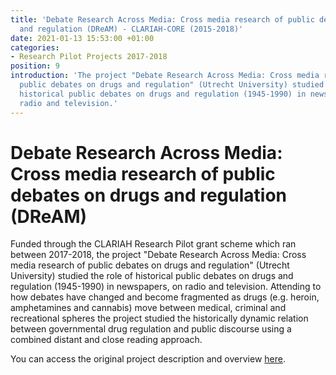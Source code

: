 ```yaml
---
title: 'Debate Research Across Media: Cross media research of public debates on drugs
  and regulation (DReAM) - CLARIAH-CORE (2015-2018)'
date: 2021-01-13 15:53:00 +01:00
categories:
- Research Pilot Projects 2017-2018
position: 9
introduction: 'The project "Debate Research Across Media: Cross media research of
  public debates on drugs and regulation" (Utrecht University) studied the role of
  historical public debates on drugs and regulation (1945-1990) in newspapers, on
  radio and television.'
---
```


# Debate Research Across Media: Cross media research of public debates on drugs and regulation (DReAM)

Funded through the CLARIAH Research Pilot grant scheme which ran between 2017-2018, the project "Debate Research Across Media: Cross media research of public debates on drugs and regulation" (Utrecht University) studied the role of historical public debates on drugs and regulation (1945-1990) in newspapers, on radio and television. Attending to how debates have changed and become fragmented as drugs (e.g. heroin, amphetamines and cannabis) move between medical, criminal and recreational spheres the project studied the historically dynamic relation between governmental drug regulation and public discourse using a combined distant and close reading approach.

You can access the original project description and overview [here](https://clariah.nl/en/projects/research-pilots/granted-pilot-research-projects/dream#abstract).
